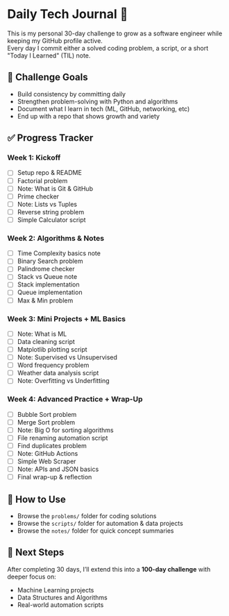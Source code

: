 # Daily Tech Journal 🚀  

This is my personal 30-day challenge to grow as a software engineer while keeping my GitHub profile active.  
Every day I commit either a solved coding problem, a script, or a short "Today I Learned" (TIL) note.  

## 📅 Challenge Goals  

- Build consistency by committing daily  
- Strengthen problem-solving with Python and algorithms  
- Document what I learn in tech (ML, GitHub, networking, etc)  
- End up with a repo that shows growth and variety  

## ✅ Progress Tracker  

### Week 1: Kickoff  

- [ ] Setup repo & README  
- [ ] Factorial problem  
- [ ] Note: What is Git & GitHub  
- [ ] Prime checker  
- [ ] Note: Lists vs Tuples  
- [ ] Reverse string problem  
- [ ] Simple Calculator script  

### Week 2: Algorithms & Notes  

- [ ] Time Complexity basics note  
- [ ] Binary Search problem  
- [ ] Palindrome checker  
- [ ] Stack vs Queue note  
- [ ] Stack implementation  
- [ ] Queue implementation  
- [ ] Max & Min problem  

### Week 3: Mini Projects + ML Basics  

- [ ] Note: What is ML  
- [ ] Data cleaning script  
- [ ] Matplotlib plotting script  
- [ ] Note: Supervised vs Unsupervised  
- [ ] Word frequency problem  
- [ ] Weather data analysis script  
- [ ] Note: Overfitting vs Underfitting  

### Week 4: Advanced Practice + Wrap-Up  

- [ ] Bubble Sort problem  
- [ ] Merge Sort problem  
- [ ] Note: Big O for sorting algorithms  
- [ ] File renaming automation script  
- [ ] Find duplicates problem  
- [ ] Note: GitHub Actions  
- [ ] Simple Web Scraper  
- [ ] Note: APIs and JSON basics  
- [ ] Final wrap-up & reflection  

## 🔑 How to Use  

- Browse the `problems/` folder for coding solutions  
- Browse the `scripts/` folder for automation & data projects  
- Browse the `notes/` folder for quick concept summaries  

## 📌 Next Steps  

After completing 30 days, I’ll extend this into a **100-day challenge** with deeper focus on:  

- Machine Learning projects  
- Data Structures and Algorithms  
- Real-world automation scripts  
